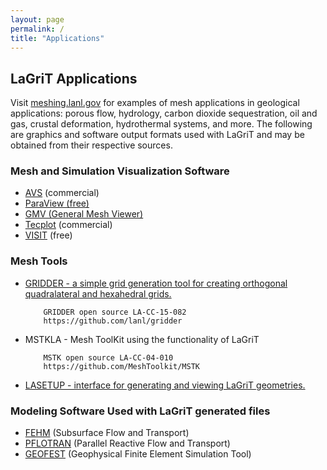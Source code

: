 ```yaml
---
layout: page
permalink: /
title: "Applications"
---
```


LaGriT Applications
-------------------

Visit [meshing.lanl.gov](https://meshing.lanl.gov/proj/index.md) for
examples of mesh applications in geological applications: porous flow,
hydrology, carbon dioxide sequestration, oil and gas, crustal deformation, hydrothermal systems,
and more. The following are graphics and software output formats used
with LaGriT and may be obtained from their respective sources.


### Mesh and Simulation Visualization Software

-   [AVS](https://www.avs.com) (commercial)
-   [ParaView (free)](https://www.paraview.org)
-   [GMV (General Mesh
    Viewer)](https://www.generalmeshviewer.com/GMVHome.md)
-   [Tecplot](https://www.tecplot.com) (commercial)
-   [VISIT](https://computing.llnl.gov/vis/visit.md) (free)

### Mesh Tools

-   [GRIDDER - a simple grid generation tool for creating orthogonal
    quadralateral and hexahedral
    grids.](https://meshing.lanl.gov/gridder/gridder.md)

            GRIDDER open source LA-CC-15-082
            https://github.com/lanl/gridder


-   MSTKLA - Mesh ToolKit using the functionality of LaGriT

            MSTK open source LA-CC-04-010
            https://github.com/MeshToolkit/MSTK

-   [LASETUP - interface for generating and viewing LaGriT
    geometries.](lasetup.md)



### Modeling Software Used with LaGriT generated files


-   [FEHM](https://fehm.lanl.gov) (Subsurface Flow and Transport)
-   [PFLOTRAN](https://ees.lanl.gov/pflotran/) (Parallel Reactive Flow
    and Transport)
-   [GEOFEST](https://www.openchannelsoftware.com/projects/GeoFEST)
    (Geophysical Finite Element Simulation Tool)



